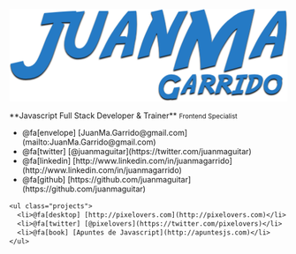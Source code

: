 ![juanma](assets/img/juanma-garrido.png)

<div class="about-me">
  **Javascript Full Stack Developer & Trainer**
  <small>Frontend Specialist</small> 

  <div class="links">
    <ul class="personal">
      <li>@fa[envelope] [JuanMa.Garrido@gmail.com](mailto:JuanMa.Garrido@gmail.com)</li>
      <li>@fa[twitter] [@juanmaguitar](https://twitter.com/juanmaguitar)</li>
      <li>@fa[linkedin] [http://www.linkedin.com/in/juanmagarrido](http://www.linkedin.com/in/juanmagarrido)</li>
      <li>@fa[github] [https://github.com/juanmaguitar](https://github.com/juanmaguitar)</li>
    </ul>

    <ul class="projects">
      <li>@fa[desktop] [http://pixelovers.com](http://pixelovers.com)</li>
      <li>@fa[twitter] [@pixelovers](https://twitter.com/pixelovers)</li>
      <li>@fa[book] [Apuntes de Javascript](http://apuntesjs.com)</li>
    </ul>
  </div> 

</div> 
